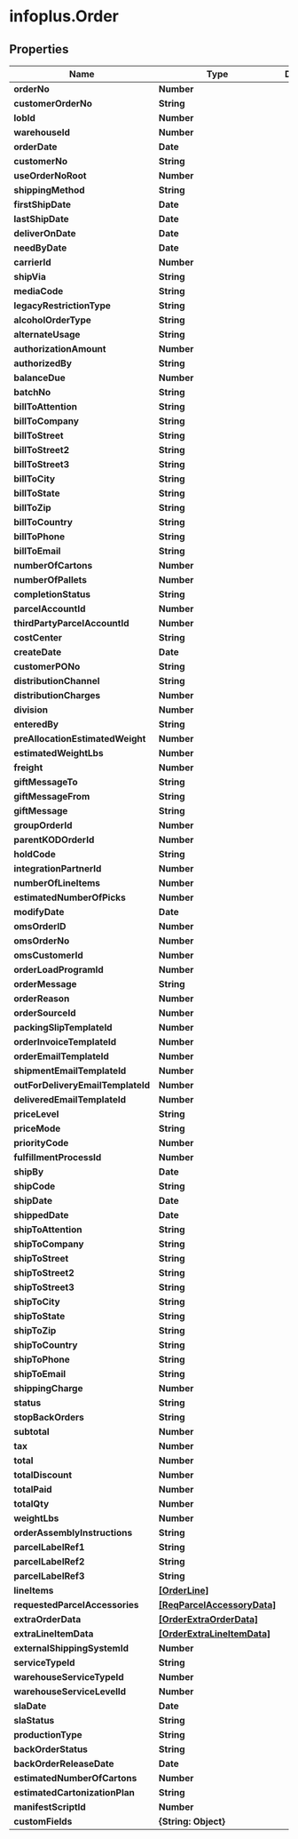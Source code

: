 # infoplus.Order

## Properties
Name | Type | Description | Notes
------------ | ------------- | ------------- | -------------
**orderNo** | **Number** |  | [optional] 
**customerOrderNo** | **String** |  | [optional] 
**lobId** | **Number** |  | 
**warehouseId** | **Number** |  | 
**orderDate** | **Date** |  | [optional] 
**customerNo** | **String** |  | [optional] 
**useOrderNoRoot** | **Number** |  | [optional] 
**shippingMethod** | **String** |  | [optional] 
**firstShipDate** | **Date** |  | [optional] 
**lastShipDate** | **Date** |  | [optional] 
**deliverOnDate** | **Date** |  | [optional] 
**needByDate** | **Date** |  | [optional] 
**carrierId** | **Number** |  | [optional] 
**shipVia** | **String** |  | [optional] 
**mediaCode** | **String** |  | [optional] 
**legacyRestrictionType** | **String** |  | [optional] 
**alcoholOrderType** | **String** |  | [optional] 
**alternateUsage** | **String** |  | [optional] 
**authorizationAmount** | **Number** |  | [optional] 
**authorizedBy** | **String** |  | [optional] 
**balanceDue** | **Number** |  | [optional] 
**batchNo** | **String** |  | [optional] 
**billToAttention** | **String** |  | [optional] 
**billToCompany** | **String** |  | [optional] 
**billToStreet** | **String** |  | [optional] 
**billToStreet2** | **String** |  | [optional] 
**billToStreet3** | **String** |  | [optional] 
**billToCity** | **String** |  | [optional] 
**billToState** | **String** |  | [optional] 
**billToZip** | **String** |  | [optional] 
**billToCountry** | **String** |  | [optional] 
**billToPhone** | **String** |  | [optional] 
**billToEmail** | **String** |  | [optional] 
**numberOfCartons** | **Number** |  | [optional] 
**numberOfPallets** | **Number** |  | [optional] 
**completionStatus** | **String** |  | [optional] 
**parcelAccountId** | **Number** |  | [optional] 
**thirdPartyParcelAccountId** | **Number** |  | [optional] 
**costCenter** | **String** |  | [optional] 
**createDate** | **Date** |  | [optional] 
**customerPONo** | **String** |  | [optional] 
**distributionChannel** | **String** |  | [optional] 
**distributionCharges** | **Number** |  | [optional] 
**division** | **Number** |  | [optional] 
**enteredBy** | **String** |  | [optional] 
**preAllocationEstimatedWeight** | **Number** |  | [optional] 
**estimatedWeightLbs** | **Number** |  | [optional] 
**freight** | **Number** |  | [optional] 
**giftMessageTo** | **String** |  | [optional] 
**giftMessageFrom** | **String** |  | [optional] 
**giftMessage** | **String** |  | [optional] 
**groupOrderId** | **Number** |  | [optional] 
**parentKODOrderId** | **Number** |  | [optional] 
**holdCode** | **String** |  | [optional] 
**integrationPartnerId** | **Number** |  | [optional] 
**numberOfLineItems** | **Number** |  | [optional] 
**estimatedNumberOfPicks** | **Number** |  | [optional] 
**modifyDate** | **Date** |  | [optional] 
**omsOrderID** | **Number** |  | [optional] 
**omsOrderNo** | **Number** |  | [optional] 
**omsCustomerId** | **Number** |  | [optional] 
**orderLoadProgramId** | **Number** |  | [optional] 
**orderMessage** | **String** |  | [optional] 
**orderReason** | **Number** |  | [optional] 
**orderSourceId** | **Number** |  | [optional] 
**packingSlipTemplateId** | **Number** |  | [optional] 
**orderInvoiceTemplateId** | **Number** |  | [optional] 
**orderEmailTemplateId** | **Number** |  | [optional] 
**shipmentEmailTemplateId** | **Number** |  | [optional] 
**outForDeliveryEmailTemplateId** | **Number** |  | [optional] 
**deliveredEmailTemplateId** | **Number** |  | [optional] 
**priceLevel** | **String** |  | [optional] 
**priceMode** | **String** |  | [optional] 
**priorityCode** | **Number** |  | [optional] 
**fulfillmentProcessId** | **Number** |  | [optional] 
**shipBy** | **Date** |  | [optional] 
**shipCode** | **String** |  | [optional] 
**shipDate** | **Date** |  | [optional] 
**shippedDate** | **Date** |  | [optional] 
**shipToAttention** | **String** |  | [optional] 
**shipToCompany** | **String** |  | [optional] 
**shipToStreet** | **String** |  | [optional] 
**shipToStreet2** | **String** |  | [optional] 
**shipToStreet3** | **String** |  | [optional] 
**shipToCity** | **String** |  | [optional] 
**shipToState** | **String** |  | [optional] 
**shipToZip** | **String** |  | [optional] 
**shipToCountry** | **String** |  | [optional] 
**shipToPhone** | **String** |  | [optional] 
**shipToEmail** | **String** |  | [optional] 
**shippingCharge** | **Number** |  | [optional] 
**status** | **String** |  | [optional] 
**stopBackOrders** | **String** |  | [optional] 
**subtotal** | **Number** |  | [optional] 
**tax** | **Number** |  | [optional] 
**total** | **Number** |  | [optional] 
**totalDiscount** | **Number** |  | [optional] 
**totalPaid** | **Number** |  | [optional] 
**totalQty** | **Number** |  | [optional] 
**weightLbs** | **Number** |  | [optional] 
**orderAssemblyInstructions** | **String** |  | [optional] 
**parcelLabelRef1** | **String** |  | [optional] 
**parcelLabelRef2** | **String** |  | [optional] 
**parcelLabelRef3** | **String** |  | [optional] 
**lineItems** | [**[OrderLine]**](OrderLine.md) |  | 
**requestedParcelAccessories** | [**[ReqParcelAccessoryData]**](ReqParcelAccessoryData.md) |  | [optional] 
**extraOrderData** | [**[OrderExtraOrderData]**](OrderExtraOrderData.md) |  | [optional] 
**extraLineItemData** | [**[OrderExtraLineItemData]**](OrderExtraLineItemData.md) |  | [optional] 
**externalShippingSystemId** | **Number** |  | [optional] 
**serviceTypeId** | **String** |  | [optional] 
**warehouseServiceTypeId** | **Number** |  | [optional] 
**warehouseServiceLevelId** | **Number** |  | [optional] 
**slaDate** | **Date** |  | [optional] 
**slaStatus** | **String** |  | [optional] 
**productionType** | **String** |  | [optional] 
**backOrderStatus** | **String** |  | [optional] 
**backOrderReleaseDate** | **Date** |  | [optional] 
**estimatedNumberOfCartons** | **Number** |  | [optional] 
**estimatedCartonizationPlan** | **String** |  | [optional] 
**manifestScriptId** | **Number** |  | [optional] 
**customFields** | **{String: Object}** |  | [optional] 


